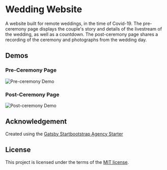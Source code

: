 # Wedding Website
A website built for remote weddings, in the time of Covid-19. The pre-ceremony page displays the couple's story and details of the livestream of the wedding, as well as a countdown. The post-ceremony page shares a recording of the ceremony and photographs from the wedding day.

## Demos
### Pre-Ceremony Page

![Pre-ceremony Demo](./content/assets/images/demo-pre-ceremony.gif)

### Post-Ceremony Page
![Post-ceremony Demo](./content/assets/images/demo-post-ceremony.gif)
## Acknowledgement

Created using the [Gatsby Startbootstrap Agency Starter](https://github.com/thundermiracle/gatsby-startbootstrap-agency)
## License

This project is licensed under the terms of the [MIT license](/LICENSE).
